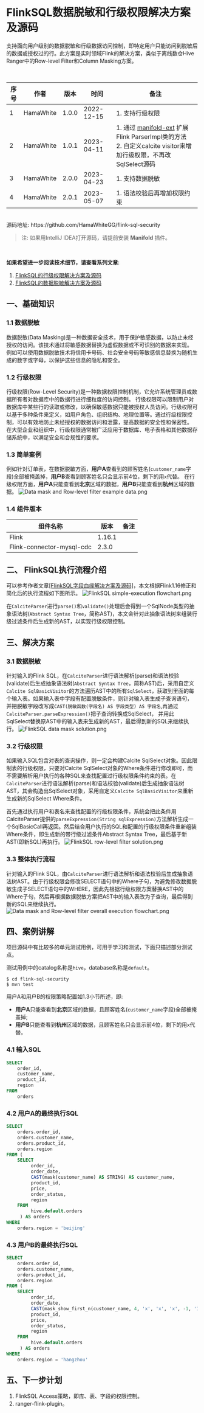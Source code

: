 # FlinkSQL数据脱敏和行级权限解决方案及源码

支持面向用户级别的数据脱敏和行级数据访问控制，即特定用户只能访问到脱敏后的数据或授权过的行。此方案是实时领域Flink的解决方案，类似于离线数仓Hive Ranger中的Row-level Filter和Column Masking方案。

<br/>

| 序号 | 作者 | 版本 | 时间 | 备注 |
| -- | --- | --- | --- | --- |
| 1 | HamaWhite | 1.0.0 | 2022-12-15 | 1. 支持行级权限 |
| 2 | HamaWhite | 1.0.1 | 2023-04-11 | 1. 通过 [manifold-ext](https://github.com/manifold-systems/manifold/tree/master/manifold-deps-parent/manifold-ext) 扩展Flink ParserImpl类的方法</br> 2. 自定义calcite visitor来增加行级权限，不再改SqlSelect源码 |
| 3 | HamaWhite | 2.0.0 | 2023-04-23 | 1. 支持数据脱敏 |
| 4 | HamaWhite | 2.0.1 | 2023-05-07 | 1. 语法校验后再增加权限约束 |


<br/>
源码地址: https://github.com/HamaWhiteGG/flink-sql-security 

> 注: 如果用IntelliJ IDEA打开源码，请提前安装 **Manifold** 插件。

<br/>

**如果希望进一步阅读技术细节，请查看系列文章**:
1. [FlinkSQL的行级权限解决方案及源码](https://github.com/HamaWhiteGG/flink-sql-security/blob/dev/docs/row-filter/README.md)
2. [FlinkSQL的数据脱敏解决方案及源码](https://github.com/HamaWhiteGG/flink-sql-security/blob/dev/docs/data-mask/README.md)


## 一、基础知识
### 1.1 数据脱敏
数据脱敏(Data Masking)是一种数据安全技术，用于保护敏感数据，以防止未经授权的访问。该技术通过将敏感数据替换为虚假数据或不可识别的数据来实现。
例如可以使用数据脱敏技术将信用卡号码、社会安全号码等敏感信息替换为随机生成的数字或字母，以保护这些信息的隐私和安全。

### 1.2 行级权限
行级权限(Row-Level Security)是一种数据权限控制机制，它允许系统管理员或数据所有者对数据库中的数据行进行细粒度的访问控制。
行级权限可以限制用户对数据库中某些行的读取或修改，以确保敏感数据只能被授权人员访问。行级权限可以基于多种条件来定义，如用户角色、组织结构、地理位置等。通过行级权限控制，可以有效地防止未经授权的数据访问和泄露，提高数据的安全性和保密性。
在大型企业和组织中，行级权限通常被广泛应用于数据库、电子表格和其他数据存储系统中，以满足安全和合规性的要求。

### 1.3 简单案例
例如针对订单表，在数据脱敏方面，**用户A**查看到的顾客姓名(`customer_name`字段)全部被掩盖掉，**用户B**查看到顾客姓名只会显示前4位，剩下的用`x`代替。
在行级权限方面，**用户A**只能查看到**北京**区域的数据，**用户B**只能查看到**杭州**区域的数据。
![Data mask and Row-level filter example data.png](https://github.com/HamaWhiteGG/flink-sql-security/blob/dev/docs/images/Data%20mask%20and%20Row-level%20filter%20example%20data.png)

### 1.4 组件版本
| 组件名称 | 版本 | 备注 |
| --- | --- | --- |
| Flink | 1.16.1 |  |
| Flink-connector-mysql-cdc | 2.3.0 |  |


## 二、 FlinkSQL执行流程介绍
可以参考作者文章[[FlinkSQL字段血缘解决方案及源码]](https://github.com/HamaWhiteGG/flink-sql-lineage/blob/main/README_CN.md)，本文根据Flink1.16修正和简化后的执行流程如下图所示。
![FlinkSQL simple-execution flowchart.png](https://github.com/HamaWhiteGG/flink-sql-security/blob/dev/docs/images/FlinkSQL%20simple-execution%20flowchart.png)

在`CalciteParser`进行`parse()`和`validate()`处理后会得到一个SqlNode类型的抽象语法树(`Abstract Syntax Tree`，简称AST)，本文会针对此抽象语法树来组装行级过滤条件后生成新的AST，以实现行级权限控制。

## 三、解决方案
### 3.1 数据脱敏
针对输入的Flink SQL，在`CalciteParser`进行语法解析(parse)和语法校验(validate)后生成抽象语法树(`Abstract Syntax Tree`，简称AST)后，采用自定义
`Calcite SqlBasicVisitor`的方法遍历AST中的所有`SqlSelect`，获取到里面的每个输入表。如果输入表中字段有配置脱敏条件，则针对输入表生成子查询语句，
并把脱敏字段改写成`CAST(脱敏函数(字段名) AS 字段类型) AS 字段名`,再通过`CalciteParser.parseExpression()`把子查询转换成SqlSelect，
并用此SqlSelect替换原AST中的输入表来生成新的AST，最后得到新的SQL来继续执行。
![FlinkSQL data mask solution.png](https://github.com/HamaWhiteGG/flink-sql-security/blob/dev/docs/images/FlinkSQL%20data%20mask%20solution.png)

### 3.2 行级权限
如果输入SQL包含对表的查询操作，则一定会构建Calcite SqlSelect对象。因此限制表的行级权限，只要对Calcite SqlSelect对象的Where条件进行修改即可，而不需要解析用户执行的各种SQL来查找配置过行级权限条件约束的表。在`CalciteParser`进行语法解析(parse)和语法校验(validate)后生成抽象语法树AST，其会构造出SqlSelect对象，采用自定义`Calcite SqlBasicVisitor`来重新生成新的SqlSelect Where条件。

首先通过执行用户和表名来查找配置的行级权限条件，系统会把此条件用CalciteParser提供的`parseExpression(String sqlExpression)`方法解析生成一个SqlBasicCall再返回。然后结合用户执行的SQL和配置的行级权限条件重新组装Where条件，即生成新的带行级过滤条件Abstract Syntax Tree，最后基于新AST(即新SQL)再执行。
![FlinkSQL row-level filter solution.png](https://github.com/HamaWhiteGG/flink-sql-security/blob/dev/docs/images/FlinkSQL%20row-level%20filter%20solution.png)

### 3.3 整体执行流程
针对输入的Flink SQL，由`CalciteParser`进行语法解析和语法校验后生成抽象语法树AST。由于行级权限会修改SELECT语句中的Where子句，为避免修改数据脱敏生成子SELECT语句中的WHERE，因此先根据行级权限方案替换AST中的Where子句，然后再根据数据脱敏方案把AST中的输入表改为子查询，最后得到新的SQL来继续执行。
![Data mask and Row-level filter overall execution flowchart.png](https://github.com/HamaWhiteGG/flink-sql-security/blob/dev/docs/images/Data%20mask%20and%20Row-level%20filter%20overall%20execution%20flowchart.png)


## 四、案例讲解
项目源码中有比较多的单元测试用例，可用于学习和测试，下面只描述部分测试点。

测试用例中的catalog名称是`hive`，database名称是`default`。

```shell
$ cd flink-sql-security
$ mvn test
```
用户A和用户B的权限策略配置如1.3小节所述，即:
- **用户A**只能查看到**北京**区域的数据，且顾客姓名(`customer_name`字段)全部被掩盖掉;
- **用户B**只能查看到**杭州**区域的数据，且顾客姓名只会显示前4位，剩下的用`x`代替。

### 4.1 输入SQL
```sql
SELECT
    order_id, 
    customer_name, 
    product_id, 
    region 
FROM 
    orders
```

### 4.2 用户A的最终执行SQL
```sql
SELECT
    orders.order_id,
    orders.customer_name,
    orders.product_id,
    orders.region
FROM (
    SELECT 
         order_id,
         order_date,
         CAST(mask(customer_name) AS STRING) AS customer_name,
         product_id,
         price,
         order_status,
         region
    FROM 
         hive.default.orders
     ) AS orders
WHERE
    orders.region = 'beijing'
```

### 4.3 用户B的最终执行SQL
```sql
SELECT
    orders.order_id,
    orders.customer_name,
    orders.product_id,
    orders.region
FROM (
    SELECT 
         order_id,
         order_date,
         CAST(mask_show_first_n(customer_name, 4, 'x', 'x', 'x', -1, '1') AS STRING) AS customer_name,
         product_id,
         price,
         order_status,
         region
    FROM 
         hive.default.orders
     ) AS orders
WHERE
    orders.region = 'hangzhou'
```

## 五、下一步计划
1. FlinkSQL Access策略，即库、表、字段的权限控制。
2. ranger-flink-plugin。
